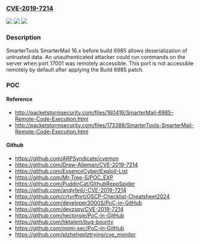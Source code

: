 ### [CVE-2019-7214](https://cve.mitre.org/cgi-bin/cvename.cgi?name=CVE-2019-7214)
![](https://img.shields.io/static/v1?label=Product&message=n%2Fa&color=blue)
![](https://img.shields.io/static/v1?label=Version&message=n%2Fa&color=blue)
![](https://img.shields.io/static/v1?label=Vulnerability&message=n%2Fa&color=brighgreen)

### Description

SmarterTools SmarterMail 16.x before build 6985 allows deserialization of untrusted data. An unauthenticated attacker could run commands on the server when port 17001 was remotely accessible. This port is not accessible remotely by default after applying the Build 6985 patch.

### POC

#### Reference
- http://packetstormsecurity.com/files/160416/SmarterMail-6985-Remote-Code-Execution.html
- http://packetstormsecurity.com/files/173388/SmarterTools-SmarterMail-Remote-Code-Execution.html

#### Github
- https://github.com/ARPSyndicate/cvemon
- https://github.com/Drew-Alleman/CVE-2019-7214
- https://github.com/EssenceCyber/Exploit-List
- https://github.com/Mr-Tree-S/POC_EXP
- https://github.com/PuddinCat/GithubRepoSpider
- https://github.com/andyfeili/-CVE-2019-7214
- https://github.com/crtvrffnrt/OSCP-Checklist-Cheatsheet2024
- https://github.com/developer3000S/PoC-in-GitHub
- https://github.com/devzspy/CVE-2019-7214
- https://github.com/hectorgie/PoC-in-GitHub
- https://github.com/hktalent/bug-bounty
- https://github.com/nomi-sec/PoC-in-GitHub
- https://github.com/plzheheplztrying/cve_monitor

